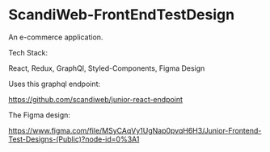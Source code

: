 # ScandiWeb-FrontEndTestDesign

An e-commerce application. 

Tech Stack:

React, Redux, GraphQl, Styled-Components, Figma Design

Uses this graphql endpoint:

https://github.com/scandiweb/junior-react-endpoint

The Figma design:

https://www.figma.com/file/MSyCAqVy1UgNap0pvqH6H3/Junior-Frontend-Test-Designs-(Public)?node-id=0%3A1
  
